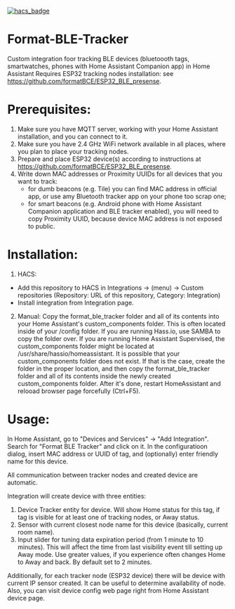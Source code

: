 [![hacs_badge](https://img.shields.io/badge/HACS-Custom-41BDF5.svg)](https://github.com/hacs/integration)

# Format-BLE-Tracker

Custom integration foor tracking BLE devices (bluetoooth tags, smartwatches, phones with Home Assistant Companion app) in Home Assistant
Requires ESP32 tracking nodes installation: see https://github.com/formatBCE/ESP32_BLE_presense.

# Prerequisites:

1. Make sure you have MQTT server, working with your Home Assistant installation, and you can connect to it.
2. Make sure you have 2.4 GHz WiFi network available in all places, where you plan to place your tracking nodes.
3. Prepare and place ESP32 device(s) according to instructions at https://github.com/formatBCE/ESP32_BLE_presense.
4. Write down MAC addresses or Proximity UUIDs for all devices that you want to track:
   - for dumb beacons (e.g. Tile) you can find MAC address in official app, or use amy Bluetooth tracker app on your phone too scrap one;
   - for smart beacons (e.g. Android phone with Home Assistant Companion application and BLE tracker enabled), you will need to copy Proximity UUID, because device MAC        address is not exposed to public.

# Installation:

  1. HACS: 
   - Add this repository to HACS in Integrations -> (menu) -> Custom repositories (Repository: URL of this repository, Category: Integration)
   - Install integration from Integration page.
  
  2. Manual: 
  Copy the format_ble_tracker folder and all of its contents into your Home Assistant's custom_components folder. This is often located inside of your /config folder. If you are running Hass.io, use SAMBA to copy the folder over. If you are running Home Assistant Supervised, the custom_components folder might be located at /usr/share/hassio/homeassistant. It is possible that your custom_components folder does not exist. If that is the case, create the folder in the proper location, and then copy the format_ble_tracker folder and all of its contents inside the newly created custom_components folder. 
  After it's done, restart HomeAssistant and relooad browser page forcefully (Ctrl+F5).
  
# Usage:

In Home Assistant, go to "Devices and Services" -> "Add Integration". Search for "Format BLE Tracker" and click on it.
In the configuratioon dialog, insert MAC address or UUID of tag, and (optionally) enter friendly name for this device.

All communication between tracker nodes and created device are automatic.

Integration will create device with three entities:
1. Device Tracker entity for device. Will show Home status for this tag, if tag is visible for at least one of tracking nodes, or Away status.
2. Sensor with current closest node name for this device (basically, current room name).
3. Input slider for tuning data expiration period (from 1 minute to 10 minutes). This will affect the time from last visibility event till setting up Away mode. Use greater values, if you experience often changes Home to Away and back. By default set to 2 minutes.

Additionally, for each tracker node (ESP32 device) there will be device with current IP sensor created. It can be useful to determine availability of node. Also, you can visit device config web page right from Home Assistant device page.
  

